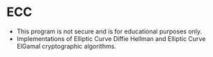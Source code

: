# ECC
* This program is not secure and is for educational purposes only.
* Implementations of Elliptic Curve Diffie Hellman and Elliptic Curve ElGamal cryptographic algorithms.
